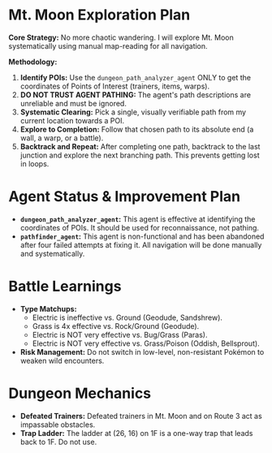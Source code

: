 # Mt. Moon Exploration Plan

**Core Strategy:** No more chaotic wandering. I will explore Mt. Moon systematically using manual map-reading for all navigation.

**Methodology:**
1.  **Identify POIs:** Use the `dungeon_path_analyzer_agent` ONLY to get the coordinates of Points of Interest (trainers, items, warps).
2.  **DO NOT TRUST AGENT PATHING:** The agent's path descriptions are unreliable and must be ignored.
3.  **Systematic Clearing:** Pick a single, visually verifiable path from my current location towards a POI.
4.  **Explore to Completion:** Follow that chosen path to its absolute end (a wall, a warp, or a battle).
5.  **Backtrack and Repeat:** After completing one path, backtrack to the last junction and explore the next branching path. This prevents getting lost in loops.

# Agent Status & Improvement Plan
- **`dungeon_path_analyzer_agent`:** This agent is effective at identifying the coordinates of POIs. It should be used for reconnaissance, not pathing.
- **`pathfinder_agent`:** This agent is non-functional and has been abandoned after four failed attempts at fixing it. All navigation will be done manually and systematically.

# Battle Learnings
- **Type Matchups:**
  - Electric is ineffective vs. Ground (Geodude, Sandshrew).
  - Grass is 4x effective vs. Rock/Ground (Geodude).
  - Electric is NOT very effective vs. Bug/Grass (Paras).
  - Electric is NOT very effective vs. Grass/Poison (Oddish, Bellsprout).
- **Risk Management:** Do not switch in low-level, non-resistant Pokémon to weaken wild encounters.

# Dungeon Mechanics
- **Defeated Trainers:** Defeated trainers in Mt. Moon and on Route 3 act as impassable obstacles.
- **Trap Ladder:** The ladder at (26, 16) on 1F is a one-way trap that leads back to 1F. Do not use.